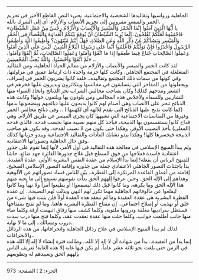 ------------------------------------------------------------------------

الجاهلية ورواسبها وتقاليدها الشخصية والاجتماعية، يجيء النص القاطع الأخير
في تحريم الخمر والميسر مقرونين إلى تحريم الأنصاب والأزلام. أي إلى الشرك
بالله.  
«يا أَيُّهَا الَّذِينَ آمَنُوا إِنَّمَا الْخَمْرُ وَالْمَيْسِرُ وَالْأَنْصابُ وَالْأَزْلامُ رِجْسٌ مِنْ عَمَلِ
الشَّيْطانِ فَاجْتَنِبُوهُ لَعَلَّكُمْ تُفْلِحُونَ. إِنَّما يُرِيدُ الشَّيْطانُ أَنْ يُوقِعَ بَيْنَكُمُ الْعَداوَةَ
وَالْبَغْضاءَ فِي الْخَمْرِ وَالْمَيْسِرِ وَيَصُدَّكُمْ عَنْ ذِكْرِ اللَّهِ وَعَنِ الصَّلاةِ، فَهَلْ أَنْتُمْ
مُنْتَهُونَ؟ وَأَطِيعُوا اللَّهَ وَأَطِيعُوا الرَّسُولَ وَاحْذَرُوا فَإِنْ تَوَلَّيْتُمْ فَاعْلَمُوا أَنَّما عَلى
رَسُولِنَا الْبَلاغُ الْمُبِينُ. لَيْسَ عَلَى الَّذِينَ آمَنُوا وَعَمِلُوا الصَّالِحاتِ جُناحٌ فِيما
طَعِمُوا إِذا مَا اتَّقَوْا وَآمَنُوا وَعَمِلُوا الصَّالِحاتِ، ثُمَّ اتَّقَوْا وَآمَنُوا، ثُمَّ اتَّقَوْا
وَأَحْسَنُوا، وَاللَّهُ يُحِبُّ الْمُحْسِنِينَ» ..  
لقد كانت الخمر والميسر والأنصاب والأزلام من معالم الحياة الجاهلية، ومن
التقاليد المتغلغلة في المجتمع الجاهلي. وكانت كلها حزمة واحدة ذات ارتباط
عميق في مزاولتها، وفي كونها من سمات ذلك المجتمع وتقاليده.. فلقد كانوا
يشربون الخمر في إسراف، ويجعلونها من المفاخر التي يتسابقون في مجالسها
ويتكاثرون ويديرون عليها فخرهم في الشعر ومدحهم كذلك! وكان يصاحب مجالس
الشراب نحر الذبائح واتخاذ الشواء منها للشاربين وللسقاة ولأحلاس هذه
المجالس ومن يلوذون بها ويلتفون حولها! وكانت هذه الذبائح تنحر على الأنصاب
وهي أصنام لهم كانوا يذبحون عليها ذبائحهم وينضحونها بدمها (كما كانت تذبح
عليها الذبائح التي تقدم للآلهة أي لكهنتها!) .. وفي ذبائح مجالس الخمر
وغيرها من المناسبات الاجتماعية التي تشبهها كان يجري الميسر عن طريق
الأزلام. وهي قداح كانوا يستقسمون بها الذبيحة، فيأخذ كل منهم نصيبه منها
بحسب قدحه. فالذي قدحه (المعلى) يأخذ النصيب الأوفر، وهكذا حتى يكون من لا
نصيب لقدحه. وقد يكون هو صاحب الذبيحة فيخسرها كلها! وهكذا يبدو تشابك
العادات والتقاليد الاجتماعية ويبدو جريانها كذلك وفق حال الجاهلية
وتصوراتها الاعتقادية.  
ولم يبدأ المنهج الإسلامي في معالجة هذه التقاليد في أول الأمر، لأنها إنما
تقوم على جذور اعتقادية فاسدة فعلاجها من فوق السطح قبل علاج جذورها
الغائرة جهد ضائع. حاشا للمنهج الرباني أن يفعله! إنما بدأ الإسلام من عقدة
النفس البشرية الأولى. عقدة العقيدة. بدأ باجتثاث التصور الجاهلي الاعتقادي
جملة من جذوره وإقامة التصور الإسلامي الصحيح. إقامته من أعماق القاعدة
المرتكزة إلى الفطرة.. بيّن للناس فساد تصوراتهم عن الألوهية وهداهم إلى
الإله الحق. وحين عرفوا إلههم الحق بدأت نفوسهم تستمع إلى ما يحبه منهم هذا
الإله الحق وما يكرهه. وما كانوا قبل ذلك ليسمعوا! أو يطيعوا أمراً ولا نهياً
وما كانوا ليقلعوا عن مألوفاتهم الجاهلية مهما تكرر لهم النهي وبذلت لهم
النصيحة.. إن عقدة الفطرة البشرية هي عقدة العقيدة وما لم تنعقد هذه العقدة
أولاً فلن يثبت فيها شيء من خلق أو تهذيب أو إصلاح اجتماعي.. إن مفتاح
الفطرة البشرية هاهنا. وما لم تفتح بمفتاحها فستظل سراديبها مغلقة ودروبها
ملتوية، وكلما كشف منها زقاق انبهمت أزقة وكلما ضاء منها جانب أظلمت جوانب،
وكلما حلت منها عقدة تعقدت عقد، وكلما فتح منها درب سدت دروب ومسالك.. إلى
ما لا نهاية..  
لذلك لم يبدأ المنهج الإسلامي في علاج رذائل الجاهلية وانحرافاتها، من هذه
الرذائل والانحرافات..  
إنما بدأ من العقيدة.. بدأ من شهادة أن لا إله إلا الله.. وطالت فترة إنشاء
لا إله إلا الله هذه في الزمن حتى بلغت نحو ثلاثة عشر عاماً، لم يكن فيها
غاية إلا هذه الغاية! تعريف الناس بإلههم الحق وتعبيدهم له وتطويعهم

------------------------------------------------------------------------

الجزء: 2 ¦ الصفحة: 973
